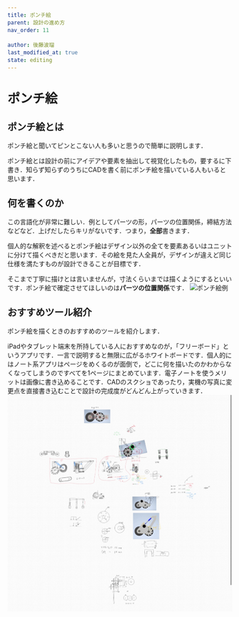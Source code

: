 ```yaml
---
title: ポンチ絵
parent: 設計の進め方
nav_order: 11

author: 後藤波瑠
last_modified_at: true
state: editing
---
```


# **ポンチ絵**
## ポンチ絵とは
ポンチ絵と聞いてピンとこない人も多いと思うので簡単に説明します．

ポンチ絵とは設計の前にアイデアや要素を抽出して視覚化したもの，要するに下書き．知らず知らずのうちにCADを書く前にポンチ絵を描いている人もいると思います．

## 何を書くのか
この言語化が非常に難しい．例としてパーツの形，パーツの位置関係，締結方法などなど．上げだしたらキリがないです．つまり，**全部**書きます．

個人的な解釈を述べるとポンチ絵はデザイン以外の全てを要素あるいはユニットに分けて描くべきだと思います．その絵を見た人全員が，デザインが違えど同じ仕様を満たすものが設計できることが目標です．

そこまで丁寧に描けとは言いませんが，寸法くらいまでは描くようにするといいです．ポンチ絵で確定させてほしいのは**パーツの位置関係**です．
![ポンチ絵例](../imgs/011_ponchi_1.png)  

## おすすめツール紹介
ポンチ絵を描くときのおすすめのツールを紹介します．

iPadやタブレット端末を所持している人におすすめなのが，「フリーボード」というアプリです．一言で説明すると無限に広がるホワイトボードです．個人的にはノート系アプリはページをめくるのが面倒で，どこに何を描いたのかわからなくなってしまうのですべてを1ページにまとめています．電子ノートを使うメリットは画像に書き込めることです．CADのスクショであったり，実機の写真に変更点を直接書き込むことで設計の完成度がどんどん上がっていきます．
![ポンチ絵例](../imgs/011_ponchi_2.png)  
